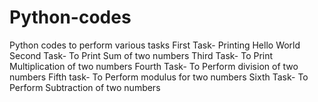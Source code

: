 # Python-codes
Python codes to perform various tasks
First Task- Printing Hello World
Second Task- To Print Sum of two numbers
Third Task- To Print Multiplication of two numbers
Fourth Task- To Perform division of two numbers
Fifth task- To Perform modulus for two numbers
Sixth Task- To Perform Subtraction of two numbers
